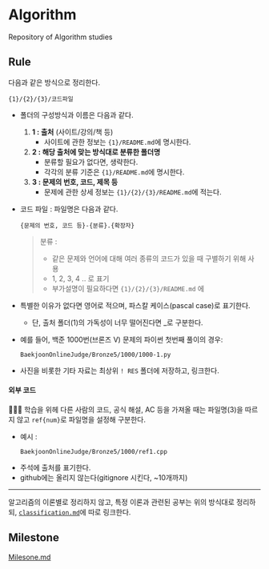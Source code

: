 # Algorithm

Repository of Algorithm studies

## Rule

다음과 같은 방식으로 정리한다.

```
{1}/{2}/{3}/코드파일
```

- 폴더의 구성방식과 이름은 다음과 같다.

  1. **1 : 출처** (사이트/강의/책 등)
     - 사이트에 관한 정보는 `{1}/README.md`에 명시한다.
  2. **2 : 해당 출처에 맞는 방식대로 분류한 폴더명**
     - 분류할 필요가 없다면, 생략한다.
     - 각각의 분류 기준은 `{1}/README.md`에 명시한다.
  3. **3 : 문제의 번호, 코드, 제목 등**
     - 문제에 관한 상세 정보는 `{1}/{2}/{3}/README.md`에 적는다.

- 코드 파일 : 파일명은 다음과 같다.

  ```
  {문제의 번호, 코드 등}-{분류}.{확장자}
  ```

  > 분류 :
  >
  > - 같은 문제와 언어에 대해 여러 종류의 코드가 있을 때 구별하기 위해 사용
  > - 1, 2, 3, 4 .. 로 표기
  > - 부가설명이 필요하다면 `{1}/{2}/{3}/README.md` 에

- 특별한 이유가 없다면 영어로 적으며, 파스칼 케이스(pascal case)로 표기한다.

  - 단, 출처 폴더(1)의 가독성이 너무 떨어진다면 \_로 구분한다.

- 예를 들어, 백준 1000번(브론즈 V) 문제의 파이썬 첫번째 풀이의 경우:

  ```
  BaekjoonOnlineJudge/Bronze5/1000/1000-1.py
  ```

- 사진을 비롯한 기타 자료는 최상위 `! RES` 폴더에 저장하고, 링크한다.

#### 외부 코드

👩🏻‍💻 학습을 위헤 다른 사람의 코드, 공식 해설, AC 등을 가져올 때는 파일명(3)을 따르지 않고 `ref{num}`로 파일명을 설정해 구분한다.

- 예시 :
  ```
  BaekjoonOnlineJudge/Bronze5/1000/ref1.cpp
  ```
- 주석에 출처를 표기한다.
- github에는 올리지 않는다(gitignore 시킨다, ~10개까지)

---

알고리즘의 이론별로 정리하지 않고, 특정 이론과 관련된 공부는 위의 방식대로 정리하되, [`classification.md`](./classification.md)에 따로 링크한다.

## Milestone

[Milesone.md](Milestone.md)
